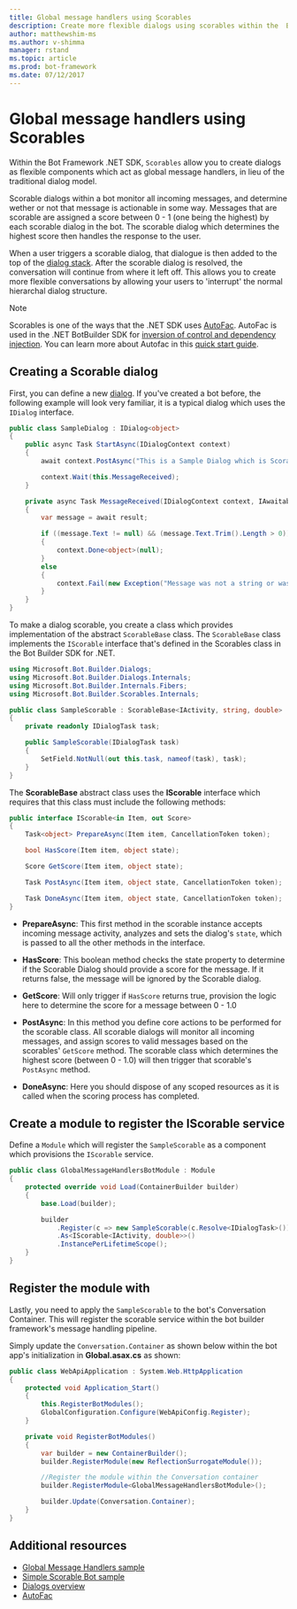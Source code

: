 ```yaml
---
title: Global message handlers using Scorables 
description: Create more flexible dialogs using scorables within the  Bot Builder SDK for .NET.
author: matthewshim-ms
ms.author: v-shimma
manager: rstand
ms.topic: article
ms.prod: bot-framework
ms.date: 07/12/2017
---
```

# Global message handlers using Scorables

Within the Bot Framework .NET SDK, `Scorables` allow you to create dialogs as flexible components which act as global message handlers, in lieu of the traditional dialog model. 

Scorable dialogs within a bot monitor all incoming messages, and determine wether or not that message is actionable in some way. Messages that are scorable are assigned a score between 0 - 1 (one being the highest) by each scorable dialog in the bot. The scorable dialog which determines the highest score then handles the response to the user. 

When a user triggers a scorable dialog, that dialogue is then added to the top of the [dialog stack](../bot-design-conversation-flow.md#dialog-stack). After the scorable dialog is resolved, the conversation will continue from where it left off. This allows you to create more flexible conversations by allowing your users to 'interrupt' the normal hierarchal dialog structure. 

>[!NOTE]
> Scorables is one of the ways that the .NET SDK uses [AutoFac](https://autofac.org/). AutoFac is used in the .NET BotBuilder SDK 
> for [inversion of control and dependency injection](https://martinfowler.com/articles/injection.html). You can learn more about
> Autofac in this [quick start guide](http://autofac.readthedocs.io/en/latest/getting-started/index.html). 

## Creating a Scorable dialog

First, you can define a new [dialog](bot-builder-dotnet-dialogs.md). If you've created a bot before, the following example will look very familiar, it is a typical dialog which uses the `IDialog` interface. 

```cs
public class SampleDialog : IDialog<object>
{
    public async Task StartAsync(IDialogContext context)
    {
        await context.PostAsync("This is a Sample Dialog which is Scorable. Reply with anything to return to the prior prior dialog.");

        context.Wait(this.MessageReceived);
    }

    private async Task MessageReceived(IDialogContext context, IAwaitable<IMessageActivity> result)
    {
        var message = await result;

        if ((message.Text != null) && (message.Text.Trim().Length > 0))
        {
            context.Done<object>(null);
        }
        else
        {
            context.Fail(new Exception("Message was not a string or was an empty string."));
        }
    }
}
```
To make a dialog scorable, you create a class which provides implementation of the abstract `ScorableBase` class. The `ScorableBase` class implements the `IScorable` interface that's defined in the Scorables class in the Bot Builder SDK for .NET. 

```cs
using Microsoft.Bot.Builder.Dialogs;
using Microsoft.Bot.Builder.Dialogs.Internals;
using Microsoft.Bot.Builder.Internals.Fibers;
using Microsoft.Bot.Builder.Scorables.Internals;

public class SampleScorable : ScorableBase<IActivity, string, double>
{
    private readonly IDialogTask task;

    public SampleScorable(IDialogTask task)
    {
        SetField.NotNull(out this.task, nameof(task), task);
    }
}
```

The **ScorableBase** abstract class uses the **IScorable** interface which requires that this class must include the following methods: 

```cs
public interface IScorable<in Item, out Score>
{
    Task<object> PrepareAsync(Item item, CancellationToken token);

    bool HasScore(Item item, object state);

    Score GetScore(Item item, object state);

    Task PostAsync(Item item, object state, CancellationToken token);

    Task DoneAsync(Item item, object state, CancellationToken token);
}
```
* **PrepareAsync**: This first method in the scorable instance accepts incoming message activity, analyzes and sets the dialog's `state`, which is passed to all the other methods in the interface.

* **HasScore**: This boolean method checks the state property to determine if the Scorable Dialog should provide a score for the message. If it returns false, the message will be ignored by the Scorable dialog.  

* **GetScore**: Will only trigger if `HasScore` returns true, provision the logic here to determine the score for a message between 0 - 1.0  

* **PostAsync**: In this method you define core actions to be performed for the scorable class. All scorable dialogs will monitor all incoming messages, and assign scores to valid messages based on the scorables' `GetScore` method. The scorable class which determines the highest score (between 0 - 1.0) will then trigger that scorable's `PostAsync` method. 

* **DoneAsync**: Here you should dispose of any scoped resources as it is called when the scoring process has completed.

## Create a module to register the IScorable service 

Define a `Module` which will register the `SampleScorable` as a component which provisions the `IScorable` service. 

```cs
public class GlobalMessageHandlersBotModule : Module
{
    protected override void Load(ContainerBuilder builder)
    {
        base.Load(builder);

        builder
            .Register(c => new SampleScorable(c.Resolve<IDialogTask>()))
            .As<IScorable<IActivity, double>>()
            .InstancePerLifetimeScope();
    }
}
```
## Register the module with 

Lastly, you need to apply the `SampleScorable` to the bot's Conversation Container. This will register the scorable service within the bot builder framework's message handling pipeline. 

Simply update the `Conversation.Container` as shown below within the bot app's initialization in **Global.asax.cs** as shown: 

```cs
public class WebApiApplication : System.Web.HttpApplication
{
    protected void Application_Start()
    {
        this.RegisterBotModules();
        GlobalConfiguration.Configure(WebApiConfig.Register);
    }

    private void RegisterBotModules()
    {
        var builder = new ContainerBuilder();
        builder.RegisterModule(new ReflectionSurrogateModule());

        //Register the module within the Conversation container 
        builder.RegisterModule<GlobalMessageHandlersBotModule>();

        builder.Update(Conversation.Container);
    }
}
```

## Additional resources
* [Global Message Handlers sample](https://github.com/Microsoft/BotBuilder-Samples/tree/master/CSharp/core-GlobalMessageHandlers)
* [Simple Scorable Bot sample](https://github.com/Microsoft/BotFramework-Samples/tree/master/CSharp/ScorableBotSample)
* [Dialogs overview](bot-builder-dotnet-dialogs.md)
* [AutoFac](https://autofac.org/)
